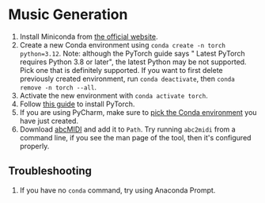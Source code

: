 # Music Generation

1. Install Miniconda from [the official website](https://docs.conda.io/projects/miniconda/en/latest/).
2. Create a new Conda environment using `conda create -n torch python=3.12`. Note: although the PyTorch guide says "
   Latest PyTorch requires Python 3.8 or later", the latest Python may be not supported. Pick one that is definitely
   supported. If you want to first delete previously created
   environment, run `conda deactivate`, then `conda remove -n torch --all`.
3. Activate the new environment with `conda activate torch`.
4. Follow [this guide](https://pytorch.org/get-started/locally/) to install PyTorch.
5. If you are using PyCharm, make sure to [pick the Conda environment](https://stackoverflow.com/a/46133678/1862286) you
   have just created.
6. Download [abcMIDI](https://github.com/giftmischer69/abcMIDI?tab=readme-ov-file) and add it to `Path`. Try
   running `abc2midi` from a command line, if you see the man page of the tool, then it's configured properly.

## Troubleshooting

1. If you have no `conda` command, try using Anaconda Prompt.
